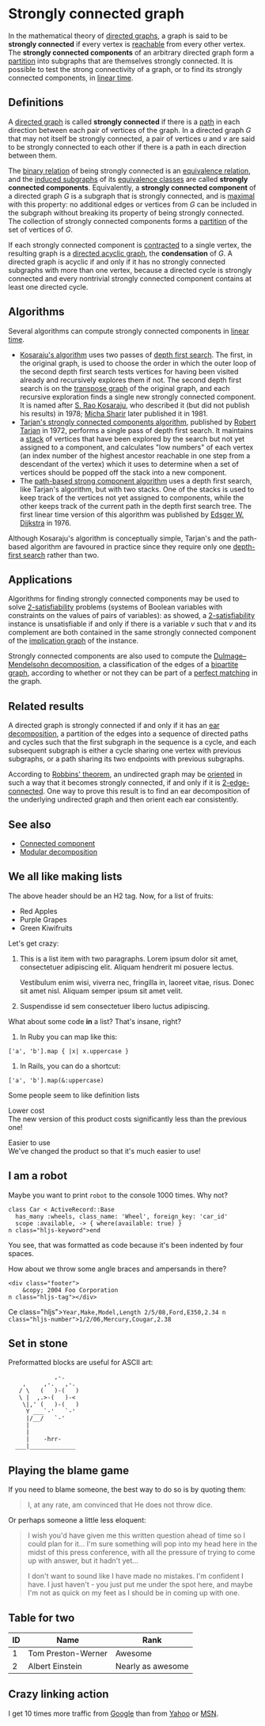 # <a href="#strongly-connected-graph" class="header-link"></a>Strongly connected graph

In the mathematical theory of [directed graphs](http://en.wikipedia.org/wiki/Directed_graph), a graph is said to be **strongly connected** if every vertex is [reachable](http://en.wikipedia.org/wiki/Reachable) from every other vertex. The **strongly connected components** of an arbitrary directed graph form a [partition](http://en.wikipedia.org/wiki/Partition) into subgraphs that are themselves strongly connected. It is possible to test the strong connectivity of a graph, or to find its strongly connected components, in [linear time](http://en.wikipedia.org/wiki/Linear_time).

## <a href="#definitions" class="header-link"></a>Definitions

A [directed graph](http://en.wikipedia.org/wiki/Directed_graph) is called **strongly connected** if there is a [path](http://en.wikipedia.org/wiki/Path) in each direction between each pair of vertices of the graph. In a directed graph _G_ that may not itself be strongly connected, a pair of vertices _u_ and _v_ are said to be strongly connected to each other if there is a path in each direction between them.

The [binary relation](http://en.wikipedia.org/wiki/Binary_relation) of being strongly connected is an [equivalence relation](http://en.wikipedia.org/wiki/Equivalence_relation), and the [induced subgraphs](http://en.wikipedia.org/wiki/Induced_subgraph) of its [equivalence classes](http://en.wikipedia.org/wiki/Induced_subgraph) are called **strongly connected components**. Equivalently, a **strongly connected component** of a directed graph _G_ is a subgraph that is strongly connected, and is [maximal](http://en.wikipedia.org/wiki/Maximal) with this property: no additional edges or vertices from _G_ can be included in the subgraph without breaking its property of being strongly connected. The collection of strongly connected components forms a [partition](http://google.com/ "Google") of the set of vertices of _G_.

If each strongly connected component is [contracted](http://en.wikipedia.org/wiki/Contracted) to a single vertex, the resulting graph is a [directed acyclic graph](http://en.wikipedia.org/wiki/DAG), the **condensation** of _G_. A directed graph is acyclic if and only if it has no strongly connected subgraphs with more than one vertex, because a directed cycle is strongly connected and every nontrivial strongly connected component contains at least one directed cycle.

## <a href="#algorithms" class="header-link"></a>Algorithms

Several algorithms can compute strongly connected components in [linear time](http://en.wikipedia.org/wiki/Linear_time).

- [Kosaraju's algorithm](http://en.wikipedia.org/wiki/DAG) uses two passes of [depth first search](http://en.wikipedia.org/wiki/DAG). The first, in the original graph, is used to choose the order in which the outer loop of the second depth first search tests vertices for having been visited already and recursively explores them if not. The second depth first search is on the [transpose graph](http://en.wikipedia.org/wiki/DAG) of the original graph, and each recursive exploration finds a single new strongly connected component. It is named after [S. Rao Kosaraju](http://en.wikipedia.org/wiki/DAG), who described it (but did not publish his results) in 1978; [Micha Sharir](http://en.wikipedia.org/wiki/DAG) later published it in 1981.
- [Tarjan's strongly connected components algorithm](http://en.wikipedia.org/wiki/DAG), published by [Robert Tarjan](http://en.wikipedia.org/wiki/DAG) in 1972, performs a single pass of depth first search. It maintains a [stack](http://en.wikipedia.org/wiki/DAG) of vertices that have been explored by the search but not yet assigned to a component, and calculates "low numbers" of each vertex (an index number of the highest ancestor reachable in one step from a descendant of the vertex) which it uses to determine when a set of vertices should be popped off the stack into a new component.
- The [path-based strong component algorithm](http://en.wikipedia.org/wiki/DAG) uses a depth first search, like Tarjan's algorithm, but with two stacks. One of the stacks is used to keep track of the vertices not yet assigned to components, while the other keeps track of the current path in the depth first search tree. The first linear time version of this algorithm was published by [Edsger W. Dijkstra](http://en.wikipedia.org/wiki/DAG) in 1976.

Although Kosaraju's algorithm is conceptually simple, Tarjan's and the path-based algorithm are favoured in practice since they require only one [depth-first search](http://en.wikipedia.org/wiki/DAG) rather than two.

## <a href="#applications" class="header-link"></a>Applications

Algorithms for finding strongly connected components may be used to solve [2-satisfiability](http://en.wikipedia.org/wiki/DAG) problems (systems of Boolean variables with constraints on the values of pairs of variables): as showed, a [2-satisfiability](http://en.wikipedia.org/wiki/DAG) instance is unsatisfiable if and only if there is a variable _v_ such that _v_ and its complement are both contained in the same strongly connected component of the [implication graph](http://en.wikipedia.org/wiki/DAG) of the instance.

Strongly connected components are also used to compute the [Dulmage–Mendelsohn decomposition](http://en.wikipedia.org/wiki/DAG), a classification of the edges of a [bipartite graph](http://en.wikipedia.org/wiki/DAG), according to whether or not they can be part of a [perfect matching](http://en.wikipedia.org/wiki/DAG) in the graph.

## <a href="#related-results" class="header-link"></a>Related results

A directed graph is strongly connected if and only if it has an [ear decomposition](http://en.wikipedia.org/wiki/DAG), a partition of the edges into a sequence of directed paths and cycles such that the first subgraph in the sequence is a cycle, and each subsequent subgraph is either a cycle sharing one vertex with previous subgraphs, or a path sharing its two endpoints with previous subgraphs.

According to [Robbins' theorem](http://en.wikipedia.org/wiki/DAG), an undirected graph may be [oriented](http://en.wikipedia.org/wiki/Linear_time) in such a way that it becomes strongly connected, if and only if it is [2-edge-connected](http://en.wikipedia.org/wiki/DAG). One way to prove this result is to find an ear decomposition of the underlying undirected graph and then orient each ear consistently.

## <a href="#see-also" class="header-link"></a>See also

- [Connected component](http://en.wikipedia.org/wiki/DAG)
- [Modular decomposition](http://en.wikipedia.org/wiki/DAG)

## <a href="#we-all-like-making-lists" class="header-link"></a>We all like making lists

The above header should be an H2 tag. Now, for a list of fruits:

- Red Apples
- Purple Grapes
- Green Kiwifruits

Let's get crazy:

1.  This is a list item with two paragraphs. Lorem ipsum dolor sit amet, consectetuer adipiscing elit. Aliquam hendrerit mi posuere lectus.

    Vestibulum enim wisi, viverra nec, fringilla in, laoreet vitae, risus. Donec sit amet nisl. Aliquam semper ipsum sit amet velit.

2.  Suspendisse id sem consectetuer libero luctus adipiscing.

What about some code **in** a list? That's insane, right?

1.  In Ruby you can map like this:

<!-- -->

    ['a', 'b'].map { |x| x.uppercase }

1.  In Rails, you can do a shortcut:

<!-- -->

    ['a', 'b'].map(&:uppercase)

Some people seem to like definition lists

Lower cost  
The new version of this product costs significantly less than the previous one!

Easier to use  
We've changed the product so that it's much easier to use!

## <a href="#i-am-a-robot" class="header-link"></a>I am a robot

Maybe you want to print `robot` to the console 1000 times. Why not?

    class Car < ActiveRecord::Base
      has_many :wheels, class_name: 'Wheel', foreign_key: 'car_id'
      scope :available, -> { where(available: true) }
    n class="hljs-keyword">end

You see, that was formatted as code because it's been indented by four spaces.

How about we throw some angle braces and ampersands in there?

    <div class="footer">
        &copy; 2004 Foo Corporation
    n class="hljs-tag"></div>

Ce class="hljs"&gt;`Year,Make,Model,Length 2/5/08,Ford,E350,2.34 n class="hljs-number">1/2/06,Mercury,Cougar,2.38`

## <a href="#set-in-stone" class="header-link"></a>Set in stone

Preformatted blocks are useful for ASCII art:

                 ,-.
        ,     ,-.   ,-.
       / \   (   )-(   )
       \ |  ,.>-(   )-<
        \|,' (   )-(   )
         Y ___`-'   `-'
         |/__/   `-'
         |
         |
         |    -hrr-
      ___|_____________

## <a href="#playing-the-blame-game" class="header-link"></a>Playing the blame game

If you need to blame someone, the best way to do so is by quoting them:

> I, at any rate, am convinced that He does not throw dice.

Or perhaps someone a little less eloquent:

> I wish you'd have given me this written question ahead of time so I could plan for it... I'm sure something will pop into my head here in the midst of this press conference, with all the pressure of trying to come up with answer, but it hadn't yet...
>
> I don't want to sound like I have made no mistakes. I'm confident I have. I just haven't - you just put me under the spot here, and maybe I'm not as quick on my feet as I should be in coming up with one.

## <a href="#table-for-two" class="header-link"></a>Table for two

<table><thead><tr class="header"><th>ID</th><th>Name</th><th>Rank</th></tr></thead><tbody><tr class="odd"><td>1</td><td>Tom Preston-Werner</td><td>Awesome</td></tr><tr class="even"><td>2</td><td>Albert Einstein</td><td>Nearly as awesome</td></tr></tbody></table>

## <a href="#crazy-linking-action" class="header-link"></a>Crazy linking action

I get 10 times more traffic from [Google](http://google.com/ "Google") than from [Yahoo](http://search.yahoo.com/ "Yahoo Search") or [MSN](http://search.msn.com/ "MSN Search").

